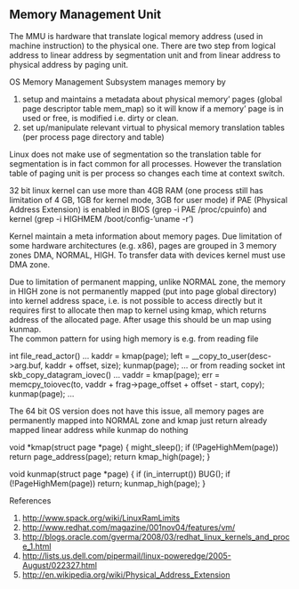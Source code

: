 ﻿## Memory Management Unit


The MMU is hardware that translate logical memory address (used in machine instruction) to the physical one.   There are two step from logical address to linear address by segmentation unit and from linear address to physical address by paging unit.


OS Memory Management Subsystem manages memory by
1. setup and maintains a metadata about physical memory’ pages (global page descriptor table mem_map) so it will know if a memory’ page is in used or free, is modified i.e. dirty or clean.
1. set up/manipulate relevant virtual to physical memory translation tables (per process page directory and table)


Linux does not make use of segmentation so the translation table for segmentation is in fact common for all processes. However the translation table of paging unit is per process so changes each time at context switch.


32 bit linux kernel can use more than 4GB RAM (one process still has limitation of 4 GB, 1GB for kernel mode, 3GB for user mode) if  PAE (Physical Address Extension) is enabled in BIOS (grep -i PAE /proc/cpuinfo) and kernel (grep -i HIGHMEM /boot/config-’uname -r’)


Kernel maintain a meta information about memory pages. Due limitation of some hardware architectures (e.g. x86), pages are grouped in 3 memory zones DMA, NORMAL, HIGH.   To transfer data with devices kernel must use DMA zone.


Due to limitation of permanent mapping, unlike NORMAL zone, the memory in HIGH zone is not permanently mapped (put into page global directory) into kernel address space, i.e. is not possible to access directly but it requires first to allocate then map to kernel using kmap, which  returns address of the allocated page. After usage this should be un map using kunmap.  
The common pattern for using high memory is e.g. from reading file


int file_read_actor()
...
        kaddr = kmap(page);
        left = __copy_to_user(desc->arg.buf, kaddr + offset, size);
        kunmap(page);
...
or from reading socket
int skb_copy_datagram_iovec()
...
                       vaddr = kmap(page);
                        err = memcpy_toiovec(to, vaddr + frag->page_offset +
                                             offset - start, copy);
                        kunmap(page);
…


The 64 bit OS version does not have this issue, all memory pages are permanently mapped into NORMAL zone and kmap just return already mapped linear address while kunmap do nothing


void *kmap(struct page *page)
{
        might_sleep();
        if (!PageHighMem(page))
                return page_address(page);
        return kmap_high(page);
}


void kunmap(struct page *page)
{
        if (in_interrupt())
                BUG();
        if (!PageHighMem(page))
                return;
        kunmap_high(page);
}


References
1. http://www.spack.org/wiki/LinuxRamLimits
2. http://www.redhat.com/magazine/001nov04/features/vm/
3. http://blogs.oracle.com/gverma/2008/03/redhat_linux_kernels_and_proce_1.html
4. http://lists.us.dell.com/pipermail/linux-poweredge/2005-August/022327.html
5. http://en.wikipedia.org/wiki/Physical_Address_Extension